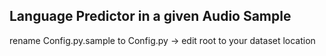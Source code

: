 ## Language Predictor in a given Audio Sample

rename Config.py.sample to Config.py
-> edit root to your dataset location